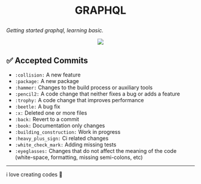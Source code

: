 

<h1 align="center">

GRAPHQL

</h1>

*Getting started graphql, learning basic.*

<p align="center">
	<p align="center">    
	 <img src="https://img.shields.io/badge/commit-REPOSITORY-RED.svg"/>    
	</p>
 </p>

## ✅ Accepted Commits

- `:collision:` A new feature
- `:package:` A new package
- `:hammer:` Changes to the build process or auxiliary tools
- `:pencil2:` A code change that neither fixes a bug or adds a feature
- `:trophy:` A code change that improves performance
- `:beetle:` A bug fix
- `:x:` Deleted one or more files
- `:back:` Revert to a commit
- `:book:` Documentation only changes
- `:building_construction:` Work in progress
- `:heavy_plus_sign:` Ci related changes
- `:white_check_mark:` Adding missing tests
- `:eyeglasses:` Changes that do not affect the meaning of the code (white-space, formatting, missing semi-colons, etc)

----

i love creating codes 💜
